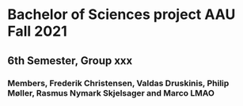 # Bachelor of Sciences project AAU Fall 2021
## 6th Semester, Group xxx
### Members, Frederik Christensen, Valdas Druskinis, Philip Møller, Rasmus Nymark Skjelsager and Marco LMAO
